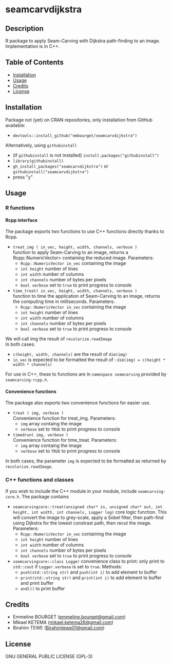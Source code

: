 # seamcarvdijkstra

## Description

R package to apply Seam-Carving with Dijkstra path-finding to an image.<br/>
Implementation is in C++.

## Table of Contents

- [Installation](#installation)
- [Usage](#usage)
- [Credits](#credits)
- [License](#license)

## Installation

Package not (yet) on CRAN repositories, only installation from GitHub available:
 - `devtools::install_github("embourget/seamcarvdijkstra")`

 Alternatively, using `githubinstall`
  - (if `githubinstall` is not installed) `install.packages("githubinstall")`
  - `library(githubinstall)`
  - `gh_install_packages("seamcarvdijkstra")` or `githubinstall("seamcarvdijkstra")`
  - press "y"

## Usage

### R functions

#### Rcpp interface

The package exports two functions to use C++ functions directly thanks to Rcpp.

 - `treat_img ( in_vec, height, width, channels, verbose )`<br/> function to apply Seam-Carving to an image, returns a Rcpp::NumericVector> containing the reduced image. Parameters: 
    - `Rcpp::NumericVector in_vec` containing the image
    - `int height` number of lines
    - `int width` number of columns
    - `int channels` number of bytes per pixels
    - `bool verbose` set to `true` to print progress to console
 - `time_treat( in_vec, height, width, channels, verbose )` <br/> function to time the application of Seam-Carving to an image, returns the computing time in milliseconds. Parameters: 
    - `Rcpp::NumericVector in_vec` containing the image
    - `int height` number of lines
    - `int width` number of columns
    - `int channels` number of bytes per pixels
    - `bool verbose` set to `true` to print progress to console

We will call img the result of `recolorize.readImage`<br/>
In both cases:
 - `c(height, width, channels)` are the result of `dim(img)`
 - `in_vec` is expected to be formatted the result of : `dim(img) = c(height * width * channels)`

For use in C++, these to functions are in `namespace seamcarving` provided by `seamcarving-rcpp.h`.

#### Convenience functions

The package also exports two convenience functions for easier use.

 - `treat ( img, verbose )` <br/> Convenience function for treat_img. Parameters: 
    - `img` array containg the image
    - `verbose` set to `TRUE` to print progress to console
 - `timedrun( img, verbose )` <br/> Convenience function for time_treat. Parameters: 
    - `img` array containg the image
    - `verbose` set to `TRUE` to print progress to console

In both cases, the parameter `img` is expected to be formatted as returned by `recolorize.readImage`.
### C++ functions and classes

If you wish to include the C++ module in your module, include `seamcarving-core.h`. The package contains

- `seamcarvingcore::treat(unsigned char* in, unsigned char* out, int height, int width, int channels, Logger log)` core logic function. This will convert the image to grey-scale, apply a Sobel filter, then path-find using Dijkstra for the lowest constrast path, then recut the image. Parameters: 
    - `Rcpp::NumericVector in_vec` containing the image
    - `int height` number of lines
    - `int width` number of columns
    - `int channels` number of bytes per pixels
    - `bool verbose` set to `true` to print progress to console
 - `seamcarvingcore::class Logger` convenience class to print: only print to `std::cout` if `Logger.verbose` is set to `true`. Methods:
    - `push(std::string str)` and `push(int i)` to add element to buffer
    - `print(std::string str)` and `print(int i)` to add element to buffer and print buffer
    - `endl()` to print buffer

## Credits

 - Emmeline BOURGET (emmeline.bourget@gmail.com)
 - Mikael KETEMA (mikael.ketema26@gmail.com)
 - Birahim TEWE (Birahimtewe01@gmail.com)

## License

GNU GENERAL PUBLIC LICENSE (GPL-3)
